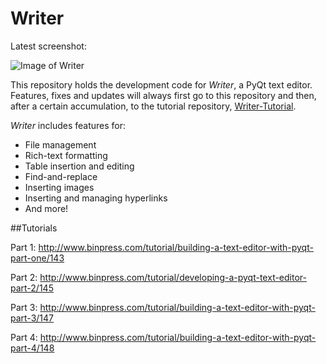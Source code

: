 Writer
======

Latest screenshot:

![Image of Writer](https://raw.githubusercontent.com/goldsborough/Writer/master/writer.png)

This repository holds the development code for *Writer*, a PyQt text editor. Features, fixes and updates will always first go to this repository and then, after a certain accumulation, to the tutorial repository,  [Writer-Tutorial](http://github.com/goldsborough/Writer-Tutorial).

*Writer* includes features for:

+ File management
+ Rich-text formatting
+ Table insertion and editing
+ Find-and-replace
+ Inserting images
+ Inserting and managing hyperlinks
+ And more!

##Tutorials

Part 1: http://www.binpress.com/tutorial/building-a-text-editor-with-pyqt-part-one/143

Part 2: http://www.binpress.com/tutorial/developing-a-pyqt-text-editor-part-2/145

Part 3: http://www.binpress.com/tutorial/building-a-text-editor-with-pyqt-part-3/147

Part 4: http://www.binpress.com/tutorial/building-a-text-editor-with-pyqt-part-4/148

